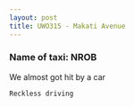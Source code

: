 ```yaml
---
layout: post
title: UWO315 - Makati Avenue
---
```


### Name of taxi: NROB

We almost got hit by a car

```Reckless driving```
